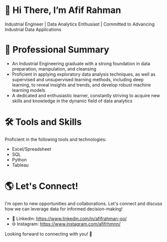 # 👋 Hi There, I’m Afif Rahman
Industrial Engineer | Data Analytics Enthusiast | Committed to Advancing Industrial Data Applications

# 💼 Professional Summary
- An Industrial Engineering graduate with a strong foundation in data preparation, manipulation, and cleansing
- Proficient in applying exploratory data analysis techniques, as well as supervised and unsupervised learning methods, including deep learning, to reveal insights and trends, and develop robust machine learning models
- A dedicated and enthusiastic learner, constantly striving to acquire new skills and knowledge in the dynamic field of data analytics

# 🛠️ Tools and Skills
Proficient in the following tools and technologies:

- Excel/Spreadsheet
- SQL
- Python
- Tableau

# 🌎 Let's Connect!
I'm open to new opportunities and collaborations. Let's connect and discuss how we can leverage data for informed decision-making!

- 💼 Linkedin: https://www.linkedin.com/in/afifrahman-oo/
- 🌐 Instagram: https://www.instagram.com/afifrhmnn/

Looking forward to connecting with you! 🌟
